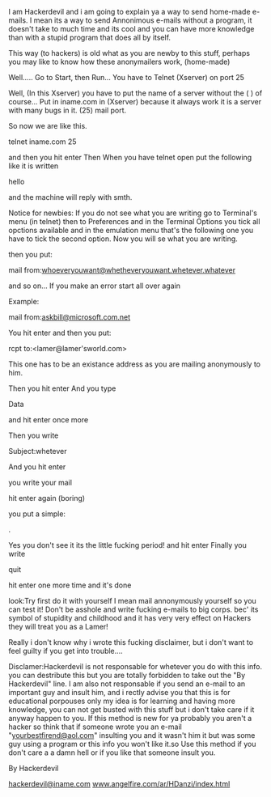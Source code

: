 I am Hackerdevil and i am going to explain ya a way to send home-made e-mails. I mean its a way to send Annonimous e-mails without a program, it doesn't take
to much time and its cool and you can have more knowledge than with a stupid program that does all by itself.

This way (to hackers) is old what as you are newby to this stuff, perhaps you may like to know how these anonymailers work, (home-made)

Well.....
Go to Start, then Run...
You have to Telnet (Xserver) on port 25

Well, (In this Xserver) you have to put the name of a server without the ( ) of course...
Put in iname.com in (Xserver) because it always work it is a server with many bugs in it.
(25) mail port.

So now we are like this.

  telnet iname.com 25

and then you hit enter
Then When you have telnet open put the following like it is written

  hello

and the machine will reply with smth.

Notice for newbies: If you do not see what you are writing go to Terminal's menu (in telnet) then to Preferences and in the Terminal Options you tick all opctions available and in the emulation menu that's the following one you have to tick the second option.
Now you will se what you are writing.

then you put:

  mail from:<whoeveryouwant@whetheveryouwant.whetever.whatever> 

and so on...
If you make an error start all over again

Example:

  mail from:<askbill@microsoft.com.net>

You hit enter and then you put:

  rcpt to:<lamer@lamer'sworld.com>

This one has to be an existance address as you are mailing anonymously to him.

Then you hit enter
And you type

  Data

and hit enter once more

Then you write

  Subject:whetever

And you hit enter

you write your mail

hit enter again (boring)

you put a simple:

  .

Yes you don't see it its the little fucking period!
and hit enter
Finally you write

  quit

hit enter one more time
and it's done

look:Try first do it with yourself I mean mail annonymously yourself so you can test it!
Don't be asshole and write fucking e-mails to big corps. bec' its symbol of stupidity and childhood and it has very very effect on Hackers they will treat you as a Lamer!

Really i don't know why i wrote this fucking disclaimer, but i don't want to feel guilty if you get into trouble....

Disclamer:Hackerdevil is not responsable for whetever you do with this info. you can destribute this but you are totally forbidden to take out the "By Hackerdevil" line. I am also not responsable if you send an e-mail to an important guy and insult him, and i rectly advise you that this is  for educational porpouses only my idea is for learning and having more knowledge, you can not get busted with this stuff but i don't take care if it anyway happen to you.  If this method is new for ya probably you aren't a hacker so think that if someone wrote you an e-mail "yourbestfirend@aol.com"  insulting you and it wasn't him it but was some guy using a program or this info you won't like it.so Use this method if you don't care a a damn hell or if you like that someone insult you.

By Hackerdevil

hackerdevil@iname.com
www.angelfire.com/ar/HDanzi/index.html